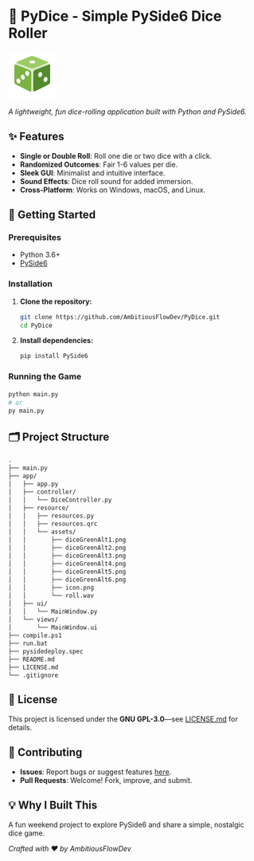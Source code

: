 # 🎲 PyDice - Simple PySide6 Dice Roller

![Demo Screenshot](app/resource/assets/icon.png) 

*A lightweight, fun dice-rolling application built with Python and PySide6.*


## ✨ Features

- **Single or Double Roll**: Roll one die or two dice with a click.
- **Randomized Outcomes**: Fair 1-6 values per die.
- **Sleek GUI**: Minimalist and intuitive interface.
- **Sound Effects**: Dice roll sound for added immersion.
- **Cross-Platform**: Works on Windows, macOS, and Linux.

## 🚀 Getting Started

### Prerequisites

- Python 3.6+
- [PySide6](https://pypi.org/project/PySide6/)

### Installation

1. **Clone the repository:**
   ```sh
   git clone https://github.com/AmbitiousFlowDev/PyDice.git
   cd PyDice
   ```
2. **Install dependencies:**
   ```sh
   pip install PySide6
   ```

### Running the Game

```sh
python main.py
# or
py main.py
```

## 🗂️ Project Structure

```
.
├── main.py
├── app/
│   ├── app.py
│   ├── controller/
│   │   └── DiceController.py
│   ├── resource/
│   │   ├── resources.py
│   │   ├── resources.qrc
│   │   └── assets/
│   │       ├── diceGreenAlt1.png
│   │       ├── diceGreenAlt2.png
│   │       ├── diceGreenAlt3.png
│   │       ├── diceGreenAlt4.png
│   │       ├── diceGreenAlt5.png
│   │       ├── diceGreenAlt6.png
│   │       ├── icon.png
│   │       └── roll.wav
│   ├── ui/
│   │   └── MainWindow.py
│   └── views/
│       └── MainWindow.ui
├── compile.ps1
├── run.bat
├── pysidedeploy.spec
├── README.md
├── LICENSE.md
└── .gitignore
```

## 📜 License

This project is licensed under the **GNU GPL-3.0**—see [LICENSE.md](LICENSE.md) for details.

## 🤝 Contributing

- **Issues**: Report bugs or suggest features [here](https://github.com/AmbitiousFlowDev/dice-roller/issues).
- **Pull Requests**: Welcome! Fork, improve, and submit.

## 💡 Why I Built This

A fun weekend project to explore PySide6 and share a simple, nostalgic dice game.

*Crafted with ♥ by AmbitiousFlowDev*
